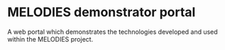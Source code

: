 # MELODIES demonstrator portal

A web portal which demonstrates the technologies developed and used within the MELODIES project.
